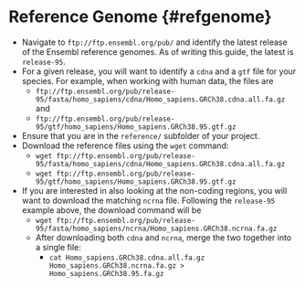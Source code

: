 # Reference Genome {#refgenome}

* Navigate to `ftp://ftp.ensembl.org/pub/` and identify the latest release of the Ensembl reference genomes. As of writing this guide, the latest is `release-95`.
* For a given release, you will want to identify a `cdna` and a `gtf` file for your species. For example, when working with human data, the files are
  * `ftp://ftp.ensembl.org/pub/release-95/fasta/homo_sapiens/cdna/Homo_sapiens.GRCh38.cdna.all.fa.gz` and
  * `ftp://ftp.ensembl.org/pub/release-95/gtf/homo_sapiens/Homo_sapiens.GRCh38.95.gtf.gz`
* Ensure that you are in the `reference/` subfolder of your project.
* Download the reference files using the `wget` command:
  * `wget ftp://ftp.ensembl.org/pub/release-95/fasta/homo_sapiens/cdna/Homo_sapiens.GRCh38.cdna.all.fa.gz`
  * `wget ftp://ftp.ensembl.org/pub/release-95/gtf/homo_sapiens/Homo_sapiens.GRCh38.95.gtf.gz`
* If you are interested in also looking at the non-coding regions, you will want to download the matching `ncrna` file. Following the `release-95` example above, the download command will be
  * `wget ftp://ftp.ensembl.org/pub/release-95/fasta/homo_sapiens/ncrna/Homo_sapiens.GRCh38.ncrna.fa.gz`
  * After downloading both `cdna` and `ncrna`, merge the two together into a single file:
    * `cat Homo_sapiens.GRCh38.cdna.all.fa.gz Homo_sapiens.GRCh38.ncrna.fa.gz > Homo_sapiens.GRCh38.95.fa.gz`
